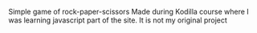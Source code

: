 Simple game of rock-paper-scissors
Made during Kodilla course where I was learning javascript part of the site. It is not my original project
